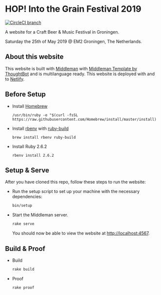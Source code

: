 # HOP! Into the Grain Festival 2019

[![CircleCI branch](https://img.shields.io/circleci/project/github/RonaldDijkstra/hop-into-the-grain/master.svg)](https://circleci.com/gh/RonaldDijkstra/hop-into-the-grain)

<!-- [![Netlify Status](https://api.netlify.com/api/v1/badges/0a564ece-5dea-4338-b9b1-333824808bbb/deploy-status)](https://app.netlify.com/sites/wildfestivalgroningen/deploys)
[![Dependabot Status](https://api.dependabot.com/badges/status?host=github&repo=RonaldDijkstra/wildfestivalgroningen)](https://dependabot.com) -->

A website for a Craft Beer & Music Festival in Groningen.

Saturday the 25th of May 2019 @ EM2 Groningen, The Netherlands.

## About this website

This website is built with [Middleman](https://middlemanapp.com/) with [Middleman Template by ThoughtBot](https://github.com/thoughtbot/middleman-template) and is multilanguage ready. This website is deployed with and to [Netlify](https://www.netlify.com/).  

## Before Setup

-   Install [Homebrew](https://brew.sh/index_nl)

    `/usr/bin/ruby -e "$(curl -fsSL https://raw.githubusercontent.com/Homebrew/install/master/install)`

-   Install [rbenv](https://github.com/rbenv/rbenv) with [ruby-build](https://github.com/rbenv/ruby-build)

    `brew install rbenv ruby-build`

-   Install Ruby 2.6.2

    `rbenv install 2.6.2`

## Setup & Serve

After you have cloned this repo, follow these steps to run the website:

-   Run the setup script to set up your machine with the necessary dependencies:

    ```bash
    bin/setup
    ```

-   Start the Middleman server.

    ```bash
    rake serve
    ```

    You should now be able to view the website at <http://localhost:4567>.

## Build & Proof

-   Build

    ```bash
    rake build
    ```

-   Proof

    ```bash
    rake proof
    ```
